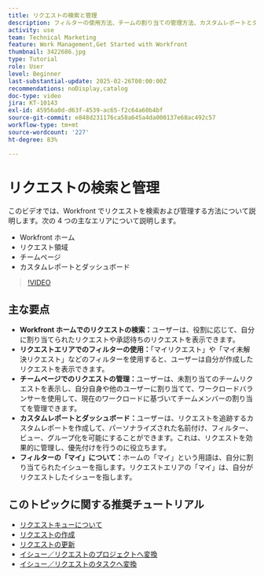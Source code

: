```yaml
---
title: リクエストの検索と管理
description: フィルターの使用方法、チームの割り当ての管理方法、カスタムレポートとダッシュボードの作成方法および効果的なリクエスト管理のための様々なコンテキストでの「my」の意味を明確にする方法について説明します。
activity: use
team: Technical Marketing
feature: Work Management,Get Started with Workfront
thumbnail: 3422686.jpg
type: Tutorial
role: User
level: Beginner
last-substantial-update: 2025-02-26T00:00:00Z
recommendations: noDisplay,catalog
doc-type: video
jira: KT-10143
exl-id: 45956a0d-d63f-4539-ac65-f2c64a60b4bf
source-git-commit: e848d231176ca58a645a4da000137e68ac492c57
workflow-type: tm+mt
source-wordcount: '227'
ht-degree: 83%

---
```


# リクエストの検索と管理

このビデオでは、Workfront でリクエストを検索および管理する方法について説明します。次の 4 つの主なエリアについて説明します。

* Workfront ホーム
* リクエスト領域
* チームページ&#x200B;
* カスタムレポートとダッシュボード


>[!VIDEO](https://video.tv.adobe.com/v/3422686/?quality=12&learn=on&enablevpops)

## 主な要点

* **Workfront ホームでのリクエストの検索：**&#x200B;ユーザーは、役割に応じて、自分に割り当てられたリクエストや承認待ちのリクエストを表示できます。
* **リクエストエリアでのフィルターの使用：**「マイリクエスト」や「マイ未解決リクエスト」などのフィルターを使用すると、ユーザーは自分が作成したリクエストを表示できます。
* **チームページでのリクエストの管理：**&#x200B;ユーザーは、未割り当てのチームリクエストを表示し、自分自身や他のユーザーに割り当てて、ワークロードバランサーを使用して、現在のワークロードに基づいてチームメンバーの割り当てを管理できます。
* **カスタムレポートとダッシュボード：**&#x200B;ユーザーは、リクエストを追跡するカスタムレポートを作成して、パーソナライズされた名前付け、フィルター、ビュー、グループ化を可能にすることができます。これは、リクエストを効果的に管理し、優先付けを行うのに役立ちます。
* **フィルターの「マイ」について：**&#x200B;ホームの「マイ」という用語は、自分に割り当てられたイシューを指します。リクエストエリアの「マイ」は、自分がリクエストしたイシューを指します。


## このトピックに関する推奨チュートリアル

* [リクエストキューについて](/help/manage-work/request-queues/understand-request-queues.md)
* [リクエストの作成](/help/manage-work/issues-requests/make-a-request.md)
* [リクエストの更新](/help/manage-work/issues-requests/update-a-request.md)
* [イシュー／リクエストのプロジェクトへ変換](/help/manage-work/issues-requests/create-a-project-from-a-request.md)
* [イシュー／リクエストのタスクへ変換](/help/manage-work/issues-requests/convert-issues-to-other-work-items.md)

